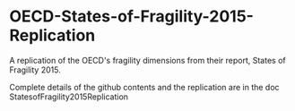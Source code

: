 # OECD-States-of-Fragility-2015-Replication
A replication of the OECD's fragility dimensions from their report, States of Fragility 2015.

Complete details of the github contents and the replication are in the doc StatesofFragility2015Replication

